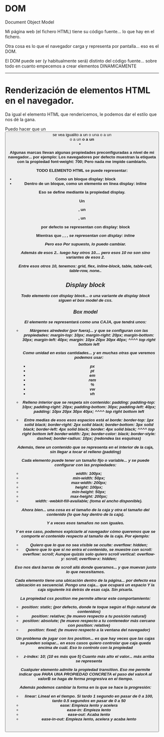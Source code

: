 
# DOM

Document Object Model

Mi página web (el fichero HTML) tiene su código fuente... lo que hay en el fichero.

Otra cosa es lo que el navegador carga y representa por pantalla... eso es el DOM.

El DOM puede ser (y habitualmente será) distinto del código fuente... sobre todo en cuanto empecemos a crear elementos DINAMICAMENTE

---

# Renderización de elementos HTML en el navegador.

Da igual el elemento HTML que rendericemos,
le podemos dar el estilo que nos dé la gana.

Puedo hacer que un <button> se vea igualito a un <a> o una <table> o a un <main> o a un <b> o a un <li>

Algunas marcas llevan algunas propiedades preconfiguradas a nivel de mi navegador... por ejemplo:
Los navegadores por defecto muestran la etiqueta <b> con la propiedad font-weight: 700;
Pero nada me impide cambiarlo.

TODO ELEMENTO HTML se puede representar:
- Como un bloque
    display: block
- Dentro de un bloque, como un elemento en línea
    display: inline

Eso se define mediante la propiedad display.

Un <p>, un <div>, un <ol> por defecto se representan con display: block

Mientras que <b>, <i>, <a>, <span> se representan con display: inline

Pero eso Por supuesto, lo puedo cambiar.

Además de esos 2.. luego hay otros 10.... pero esos 10 no son sino variantes de esos 2.

Entre esos otros 10, tenemos: grid, flex, inline-block, table, table-cell, table-row, none..

## Display block

Todo elemento con display block... o una variante de display block siguen el box model de css.

### Box model

El elemento se representará como una CAJA, que tendrá unos:
- Márgenes alrededor (por fuera)... y que se configuran con las propiedades:
    margin-top: 10px;
    margin-right: 20px;
    margin-bottom: 30px;
    margin-left: 40px;
    margin: 10px 20px 30px 40px;
                ^^^^
            top right bottom left

    Como unidad en estas cantidades... y en muchas otras que veremos podemos usar:
    - px
    - pt
    - em
    - rem
    - %
    - vw
    - vh
- Relleno interior que se respeta sin contenido: padding:
    padding-top: 10px;
    padding-right: 20px;
    padding-bottom: 30px;
    padding-left: 40px;
    padding: 10px 20px 30px 40px;
                ^^^^
            top right bottom left
- Entre medias de esos esos espacios está el borde:
    border-top: 1px solid black;
    border-right: 2px solid black;
    border-bottom: 3px solid black;
    border-left: 4px solid black;
    border: 4px solid black;
                ^^^^
            top right bottom left
    border-width: 2px;
    border-color: black;
    border-style: dashed;
    border-radius: 10px; (redondea las esquinas)

Además, tiene un contenido que se representa en el interior de la caja, sin llegar a tocar el relleno (padding)

Cada elemento puede tener un tamaño fijo o variable... y se puede configurar con las propiedades:
- width: 100px;
- min-width: 50px;
- max-width: 200px;
- height: 100px;
- min-height: 50px;
- max-height: 200px;
- width: -webkit-fill-available; (toma el ancho disponible).

Ahora bien... una cosa es el tamaño de la caja y otra el tamaño del contenido (lo que hay dentro de la caja).

Y a veces esos tamaños no son iguales.

Y en ese caso, podemos explciarle al navegador cómo queremos que se comporte el contenido respecto al tamaño de la caja.
Por ejemplo:
- Quiero que lo que no sea visible se oculte:
    overflow: hidden;
- Quiero que lo que si no entra el contenido, se muestre con scroll:
    overflow: scroll;
    Aunque quizás solo quiero scroll vertical:
    overflow-y: scroll;
    overflow-x: hidden;

Eso nos dará barras de scroll allá donde queramos... y que muevan justo lo que necesitamos.


Cada elemento tiene una ubicación dentro de la página... por defecto esa ubicación es secuencial.
Pongo una caja... que ocupará un espacio
Y la caja siguiente irá detrás de esas caja. Sin pisarla.

La propiedad css position me permite alterar este comportamiento:
- position: static; (por defecto, donde te toque según el flujo natural de contenidos)
- position: relative; (te muevo respecto a tu posición natural)
- position: absolute; (te muevo respecto a tu contenedor más cercano con position: relative)
- position: fixed; (te muevo respecto a la ventana del navegador)

Un problema de jugar con los position... es que hay veces que las cajas se pueden solapar... en esos casos quiero controlar que caja queda encima de cuál.
Eso lo controlo con la propiedad 
- z-index: 10; (10 es más que 5)
 Cuanto más alto el valor... más arriba se representa


Cualquier elemento admite la propiedad transition.
Eso me permite indicar que PARA UNA PROPIEDAD CONCRETA el paso del valorA al valorB se haga de forma progresiva en el tiempo.

Además podemos cambiar la forma en la que se hace la progresión:
- linear: Lineal en el tiempo. Si tardo 1 segundo en pasar de 0 a 100, tardo 0.5 segundos en pasar de 0 a 50
- ease: Empieza lento y acelera
- ease-in: Empieza lento
- ease-out: Acaba lento
- ease-in-out: Empieza lento, acelera y acaba lento